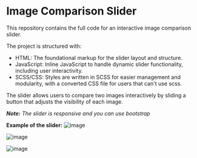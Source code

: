 # **Image Comparison Slider**
This repository contains the full code for an interactive image comparison slider.

The project is structured with:
- HTML: The foundational markup for the slider layout and structure.
- JavaScript: Inline JavaScript to handle dynamic slider functionality, including user interactivity.
- SCSS/CSS: Styles are written in SCSS for easier management and modularity, with a converted CSS file for users that can't use scss.

The slider allows users to compare two images interactively by sliding a button that adjusts the visibility of each image.


***Note:** The slider is responsive and you can use bootstrap*


**Example of the slider:**
![image](https://github.com/user-attachments/assets/f81d96f2-f2d0-4617-961e-edac1af6b97f)

![image](https://github.com/user-attachments/assets/158d91fa-facd-463f-8740-36ebd0a0cd3c)

![image](https://github.com/user-attachments/assets/0c77ef73-c215-4529-8cfb-dc9260bee56b)
